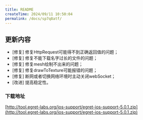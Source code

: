 ```yaml
---
title: README
createTime: 2024/09/11 10:50:04
permalink: /docs/sp7q8atf/
---
```

## 更新内容

* [修复] 修复HttpRequest可能得不到正确返回值的问题；
* [修复] 修复不能下载名字过长的文件的问题；
* [修复] 修复mesh绘制不出来的问题；
* [修复] 修复drawToTexture可能报错的问题；
* [修复] 断网或者切换网络环境时主动关闭webSocket；
* [改进] 提高稳定性。

### 下载地址

[http://tool.egret-labs.org/ios-support/egret-ios-support-5.0.1.zip](http://tool.egret-labs.org/ios-support/egret-ios-support-5.0.1.zip)
